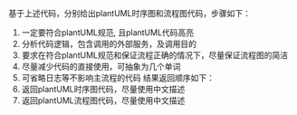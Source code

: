 基于上述代码，分别给出plantUML时序图和流程图代码，步骤如下：
1. 一定要符合plantUML规范, 且plantUML代码高亮
2. 分析代码逻辑，包含调用的外部服务，及调用目的
3. 要求在符合plantUML规范和保证流程正确的情况下，尽量保证流程图的简洁
4. 尽量减少代码的直接使用，可抽象为几个单词
5. 可省略日志等不影响主流程的代码
结果返回顺序如下：
1. 返回plantUML时序图代码，尽量使用中文描述
2. 返回plantUML流程图代码，尽量使用中文描述

